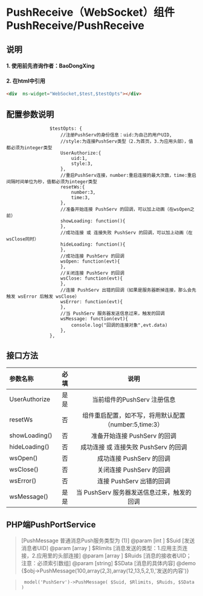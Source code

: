 # PushReceive（WebSocket）组件 PushReceive/PushReceive

## 说明
#### 1. 使用前先咨询作者：BaoDongXing

#### 2. 在html中引用
```html
<div  ms-widget="WebSocket,$test,$testOpts"></div>
```


## 配置参数说明
                    $testOpts: {
                        //注册PushServ的身份信息：uid:为自己的用户UID,
                        //style:为连接PushServ类型（2.为首页，3.为应用头部），值都必须为integer类型
                        UserAuthorize:{
                            uid:1,
                            style:3,
                        },
                        //重启PushServ连接，number:重启连接的最大次数，time:重启间隔时间单位为秒，值都必须为integer类型
                        resetWs:{
                            number:3,
                            time:3,
                        },
                        //准备开始连接 PushServ 的回调，可以加上动画（在wsOpen之前）
                        showLoading: function(){
                        },
                        //成功连接 或 连接失败 PushServ 的回调，可以加上动画（在wsClose同时）
                        hideLoading: function(){
                        },
                        //成功连接 PushServ 的回调
                        wsOpen: function(evt){
                        },
                        //关闭连接 PushServ 的回调
                        wsClose: function(evt){
                        },
                        //连接 PushServ 出错的回调（如果是服务器断掉连接，那么会先触发 wsError 后触发 wsClose）
                        wsError: function(evt){
                        },
                        //当 PushServ 服务器发送信息过来，触发的回调
                        wsMessage: function(evt){
                            console.log("回调的连接对象",evt.data)
                        },
                    },


##  接口方法

| 参数名称      |    必填 | 说明  |
| :-------- | --------:| :--: |
|UserAuthorize|是是| 当前组件的PushServ 注册信息  |
|resetWs|否| 组件重启配置，如不写，将用默认配置（number:5,time:3）  |
|showLoading()|否| 准备开始连接 PushServ 的回调  |
|hideLoading()|否| 成功连接 或 连接失败 PushServ 的回调  |
|wsOpen()|否| 成功连接 PushServ 的回调  |
|wsClose()|否| 关闭连接 PushServ 的回调  |
|wsError()|否| 连接 PushServ 出错的回调  |
|wsMessage()|是是| 当 PushServ 服务器发送信息过来，触发的回调  |

## PHP端PushPortService

  >      
  >	 [PushMessage 普通消息Push服务类型为 (1)]
  >	 @param [int   ] $Suid    [发送消息者UID]
  >	 @param [array ] $Rlimits [消息发送的类型：1.应用主页连接，2.应用里的头部连接]
  >	 @param [array ] $Ruids   [消息的接收者UID；注意：必须索引数组]
  >	 @param [string] $SData   [消息的具体内容]
  >	 @demo  {$obj->PushMessage(100,array(2,3),array(12,13,5,2,1),'发送的内容')}

  >      model('PushServ')->PushMessage( $Suid, $Rlimits, $Ruids, $SData )

